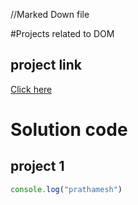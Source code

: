 //Marked Down file

#Projects related to DOM

## project link
[Click here](https://stackblitz.com/edit/dom-project-chaiaurcode?file=index.html)

# Solution code
## project 1

```javascript
console.log("prathamesh")
```